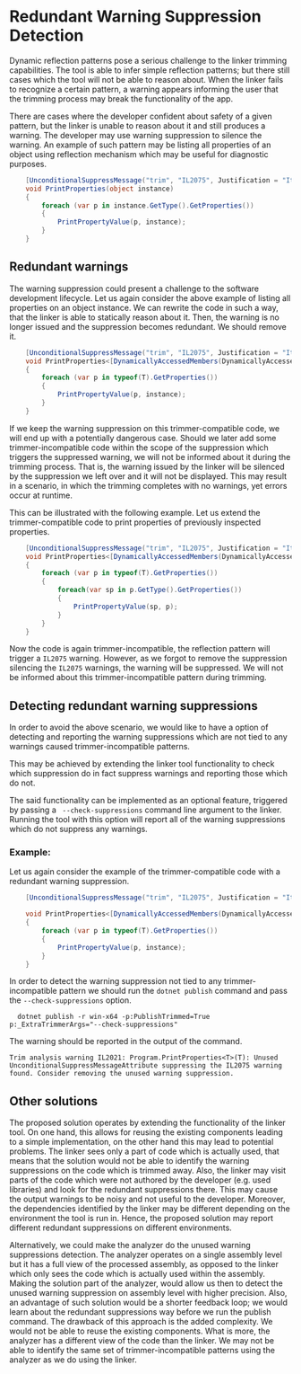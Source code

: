 # Redundant Warning Suppression Detection

Dynamic reflection patterns pose a serious challenge to the linker trimming capabilities. The tool is able to infer simple reflection patterns; but there still cases which the tool will not be able to reason about. When the linker fails to recognize a certain pattern, a warning appears informing the user that the trimming process may break the functionality of the app.

There are cases where the developer confident about safety of a given pattern, but the linker is unable to reason about it and still produces a warning. The developer may use warning suppression to silence the warning. An example of such pattern may be listing all properties of an object using reflection mechanism which may be useful for diagnostic purposes.
```csharp
    [UnconditionalSuppressMessage("trim", "IL2075", Justification = "It's OK to print only the properties which were actually used.")]
    void PrintProperties(object instance)
    {
        foreach (var p in instance.GetType().GetProperties())
        {
            PrintPropertyValue(p, instance);
        }
    }

```

## Redundant warnings
The warning suppression could present a challenge to the software development lifecycle. Let us again consider the above example of listing all properties on an object instance. We can rewrite the code in such a way, that the linker is able to statically reason about it. Then, the warning is no longer issued and the suppression becomes redundant. We should remove it.

```csharp
    [UnconditionalSuppressMessage("trim", "IL2075", Justification = "It's OK to print only the properties which were actually used.")] // This should be removed
    void PrintProperties<[DynamicallyAccessedMembers(DynamicallyAccessedMemberTypes.PublicProperties)] T>(T instance)
    {
        foreach (var p in typeof(T).GetProperties())
        {
            PrintPropertyValue(p, instance);
        }
    }

```

If we keep the warning suppression on this trimmer-compatible code, we will end up with a potentially dangerous case. Should we later add some trimmer-incompatible code within the scope of the suppression which triggers the suppressed warning, we will not be informed about it during the trimming process. That is, the warning issued by the linker will be silenced by the suppression we left over and it will not be displayed. This may result in a scenario, in which the trimming completes with no warnings, yet errors occur at runtime. 

This can be illustrated with the following example. Let us extend the trimmer-compatible code to print properties of previously inspected properties. 

```csharp
    [UnconditionalSuppressMessage("trim", "IL2075", Justification = "It's OK to print only the properties which were actually used.")]
    void PrintProperties<[DynamicallyAccessedMembers(DynamicallyAccessedMemberTypes.PublicProperties)] T>(T instance)
    {
        foreach (var p in typeof(T).GetProperties())
        {
            foreach(var sp in p.GetType().GetProperties())
            {
                PrintPropertyValue(sp, p);
            }
        }
    }
```

Now the code is again trimmer-incompatible, the reflection pattern will trigger a `IL2075` warning. However, as we forgot to remove the suppression silencing the `IL2075` warnings, the warning will be suppressed. We will not be informed about this trimmer-incompatible pattern during trimming.


## Detecting redundant warning suppressions

In order to avoid the above scenario, we would like to have a option of detecting and reporting the warning suppressions which are not tied to any warnings caused trimmer-incompatible patterns.

This may be achieved by extending the linker tool functionality to check which suppression do in fact suppress warnings and reporting those which do not.

The said functionality can be implemented as an optional feature, triggered by passing a `
--check-suppressions` command line argument to the linker. Running the tool with this option will report all of the warning suppressions which do not suppress any warnings.

### Example:
Let us again consider the example of the trimmer-compatible code with a redundant warning suppression. 

```csharp
    [UnconditionalSuppressMessage("trim", "IL2075", Justification = "It's OK to print only the properties which were actually used.")]

    void PrintProperties<[DynamicallyAccessedMembers(DynamicallyAccessedMemberTypes.PublicProperties)] T>(T instance)
    {
        foreach (var p in typeof(T).GetProperties())
        {
            PrintPropertyValue(p, instance);
        }
    }

```

In order to detect the warning suppression not tied to any trimmer-incompatible pattern we should run the `dotnet publish` command and pass the `--check-suppressions` option.
```shell
  dotnet publish -r win-x64 -p:PublishTrimmed=True p:_ExtraTrimmerArgs="--check-suppressions"
```

The warning should be reported in the output of the command.

```
Trim analysis warning IL2021: Program.PrintProperties<T>(T): Unused UnconditionalSuppressMessageAttribute suppressing the IL2075 warning found. Consider removing the unused warning suppression.
```

## Other solutions

The proposed solution operates by extending the functionality of the linker tool. On one hand, this allows for reusing the existing components leading to a simple implementation, on the other hand this may lead to potential problems. The linker sees only a part of code which is actually used, that means that the solution would not be able to identify the warning suppressions on the code which is trimmed away. Also, the linker may visit parts of the code which were not authored by the developer (e.g. used libraries) and look for the redundant suppressions there. This may cause the output warnings to be noisy and not useful to the developer. Moreover, the dependencies identified by the linker may be different depending on the environment the tool is run in. Hence, the proposed solution may report different redundant suppressions on different environments.

Alternatively, we could make the analyzer do the unused warning suppressions detection. The analyzer operates on a single assembly level but it has a full view of the processed assembly, as opposed to the linker which only sees the code which is actually used within the assembly. Making the solution part of the analyzer, would allow us then to detect the unused warning suppression on assembly level with higher precision. Also, an advantage of such solution would be a shorter feedback loop; we would learn about the redundant suppressions way before we run the publish command. The drawback of this approach is the added complexity. We would not be able to reuse the existing components. What is more, the analyzer has a different view of the code than the linker. We may not be able to identify the same set of trimmer-incompatible patterns using the analyzer as we do using the linker.
